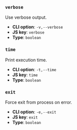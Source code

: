 ### `verbose`

Use verbose output.

- **CLI option**: `-v,--verbose`
- **JS key**: `verbose`
- **Type**: `boolean`

### `time`

Print execution time.

- **CLI option**: `-t,--time`
- **JS key**: `time`
- **Type**: `boolean`

### `exit`

Force exit from process on error.

- **CLI option**: `-e,--exit`
- **JS key**: `exit`
- **Type**: `boolean`

